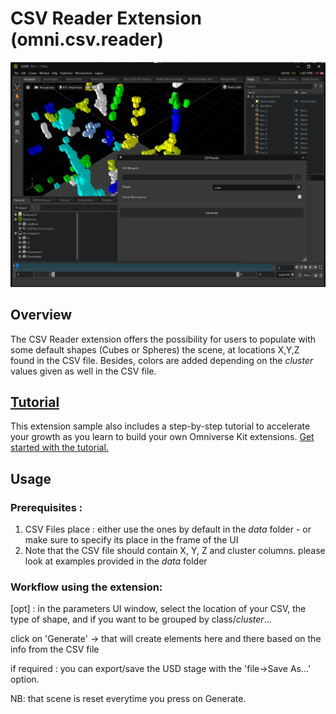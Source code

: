 # CSV Reader Extension (omni.csv.reader)

![CVS Reader UI and Result](../data/OV_CSVReader_WhatToExpect.png)

## Overview

The CSV Reader extension offers the possibility for users to populate with some default shapes (Cubes or Spheres) the scene, at locations X,Y,Z found in the CSV file.
Besides, colors are added depending on the _cluster_ values given as well in the CSV file.


## [Tutorial](../../../tutorial/tutorial.md)

This extension sample also includes a step-by-step tutorial to accelerate your growth as you learn to build your own
Omniverse Kit extensions. [Get started with the tutorial.](../../../tutorial/tutorial.md)


## Usage

### Prerequisites :
1) CSV Files place : either use the ones by default in the _data_ folder - or make sure to specify its place in the frame of the UI
2) Note that the CSV file should contain X, Y, Z and cluster columns. please look at examples provided in the _data_ folder

### Workflow using the extension:

[opt] : in the parameters UI window, select the location of your CSV, the type of shape, and if you want to be grouped by class/_cluster_...

click on 'Generate' -> that will create elements here and there based on the info from the CSV file

if required : you can export/save the USD stage with the 'file->Save As...' option.

NB: that scene is reset everytime you press on Generate.


